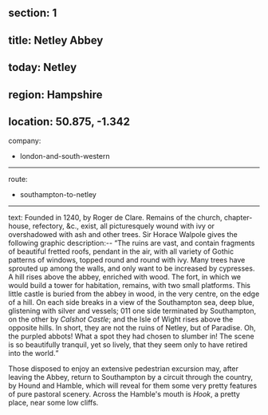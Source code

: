 ﻿section: 1
----
title: Netley Abbey
----
today: Netley
----
region: Hampshire
----
location: 50.875, -1.342
----
company:
- london-and-south-western
----
route:
- southampton-to-netley
----
text: Founded in 1240, by Roger de Clare. Remains of the church, chapter-house, refectory, &c., exist, all picturesquely wound with ivy or overshadowed with ash and other trees. Sir Horace Walpole gives the following graphic description:-- <q>The ruins are vast, and contain fragments of beautiful fretted roofs, pendant in the air, with all variety of Gothic patterns of windows, topped round and round with ivy. Many trees have sprouted up among the walls, and only want to be increased by cypresses. A hill rises above the abbey, enriched with wood. The fort, in which we would build a tower for habitation, remains, with two small platforms. This little castle is buried from the abbey in wood, in the very centre, on the edge of a hill. On each side breaks in a view of the Southampton sea, deep blue, glistening with silver and vessels; 011 one side terminated by Southampton, on the other by *Calshot Castle*; and the Isle of Wight rises above the opposite hills. In short, they are not the ruins of Netley, but of Paradise. Oh, the purpled abbots! What a spot they had chosen to slumber in! The scene is so beautifully tranquil, yet so lively, that they seem only to have retired into the world.</q>

Those disposed to enjoy an extensive pedestrian excursion may, after leaving the Abbey, return to Southampton by a circuit through the country, by Hound and Hamble, which will reveal for them some very pretty features of pure pastoral scenery. Across the Hamble's mouth is *Hook*, a pretty place, near some low cliffs.
